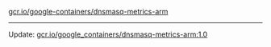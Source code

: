 [gcr.io/google-containers/dnsmasq-metrics-arm](https://hub.docker.com/r/cruse/dnsmasq-metrics-arm/tags/) 

----
Update: [gcr.io/google_containers/dnsmasq-metrics-arm:1.0](https://hub.docker.com/r/cruse/dnsmasq-metrics-arm/tags/)

